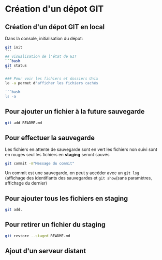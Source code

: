 # Création d'un dépot GIT

## Création d'un dépot GIT en local

Dans la console, initialisation du dépot: 

```bash
git init
´´´
## visualisation de l'état de GIT 
```bash
git status
´´´

### Pour voir les fichiers et dossiers Unix
le -a permet d'afficher les fichiers cachés

```bash
ls -a
```

## Pour ajouter un fichier à la  future sauvegarde 
```bash
git add README.md
```
## Pour effectuer la sauvegarde
Les fichiers en attente de sauvegarde sont en vert 
les fichiers non suivi sont en rouges
seul les fichiers en **staging** seront sauvés
```bash
git commit -m"Message du commit"
```
Un commit est une sauvegarde, on peut y accéder avec un `git log` (affichage 
des identifiants des sauvegardes
 et `git show`(sans paramètres, affichage du dernier)

## Pour ajouter tous les fichiers en staging
```bash
git add.
```
## Pour retirer un fichier du staging 
```bash
git restore --staged README.md
```
## Ajout d'un serveur distant
